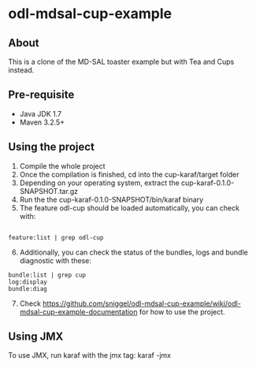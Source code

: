 odl-mdsal-cup-example
=====================

## About
This is a clone of the MD-SAL toaster example but with Tea and Cups instead.

## Pre-requisite
- Java JDK 1.7
- Maven 3.2.5+

## Using the project
1. Compile the whole project
2. Once the compilation is finished, cd into the cup-karaf/target folder
3. Depending on your operating system, extract the cup-karaf-0.1.0-SNAPSHOT.tar.gz
4. Run the the cup-karaf-0.1.0-SNAPSHOT/bin/karaf binary
5. The feature odl-cup should be loaded automatically, you can check with:
```

feature:list | grep odl-cup

```
6. Additionally, you can check the status of the bundles, logs and bundle diagnostic with these:
```
bundle:list | grep cup
log:display
bundle:diag

```
7. Check https://github.com/sniggel/odl-mdsal-cup-example/wiki/odl-mdsal-cup-example-documentation for how to use the project.

## Using JMX
To use JMX, run karaf with the jmx tag:
karaf -jmx
